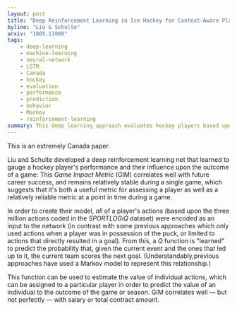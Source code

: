 ```yaml
---
layout: post
title: "Deep Reinforcement Learning in Ice Hockey for Context-Aware Player Evaluation"
byline: "Liu & Schulte"
arxiv: "1805.11088"
tags:
    - deep-learning
    - machine-learning
    - neural-network
    - LSTM
    - Canada
    - hockey
    - evaluation
    - performance
    - prediction
    - behavior
    - Markov
    - reinforcement-learning
summary: This deep learning approach evaluates hockey players based upon their total impact on the outcome of a game.
---
```


This is an extremely Canada paper.

Liu and Schulte developed a deep reinforcement learning net that learned to gauge a hockey player's performance and their influence upon the outcome of a game: This _Game Impact Metric_ (GIM) correlates well with future career success, and remains relatively stable during a single game, which suggests that it's both a useful metric for assessing a player as well as a relatively reliable metric at a point in time during a game.

In order to create their model, _all_ of a player's actions (based upon the three million actions coded in the _SPORTLOGiQ_ dataset) were encoded as an input to the network (in contrast with some previous approaches which only used actions when a player was in possession of the puck, or limited to actions that directly resulted in a goal). From this, a $Q$ function is "learned" to predict the probability that, given the current event and the ones that led up to it, the current team scores the next goal. (Understandably,previous approaches have used a Markov model to represent this relationship.)

This function can be used to estimate the value of individual actions, which can be assigned to a particular player in order to predict the value of an individual to the outcome of the game or season.
GIM correlates well — but not perfectly — with salary or total contract amount.
